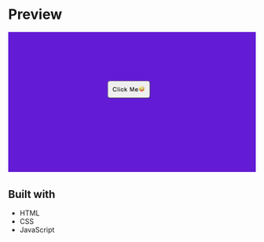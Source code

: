 # Preview

![alt](img/Screen%20Shot%202021-09-24%20at%203.18.17%20PM.png)

## Built with

- HTML
- CSS
- JavaScript